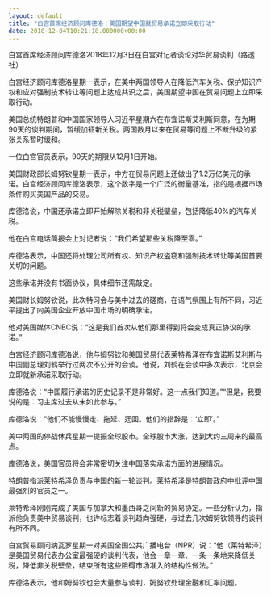 ```yaml
---
layout: default
title: "白宫首席经济顾问库德洛：美国期望中国就贸易承诺立即采取行动"
date: 2018-12-04T10:21:18.000000+00:00
---
```


白宫首席经济顾问库德洛2018年12月3日在白宫对记者谈论对华贸易谈判（路透社）

白宫经济顾问库德洛星期一表示，在美中两国领导人在降低汽车关税、保护知识产权和应对强制技术转让等问题上达成共识之后，美国期望中国在贸易问题上立即采取行动。

美国总统特朗普和中国国家领导人习近平星期六在布宜诺斯艾利斯同意，在为期90天的谈判期间，暂缓加征新关税。两国数月以来在贸易等问题上不断升级的紧张关系暂时缓和。

一位白宫官员表示，90天的期限从12月1日开始。

美国财政部长姆努钦星期一表示，中方在贸易问题上还做出了1.2万亿美元的承诺。白宫经济顾问库德洛表示，这个数字是一个广泛的衡量基准，指的是根据市场条件购买美国产品的交易。

库德洛说，中国还承诺立即开始解除关税和非关税壁垒，包括降低40%的汽车关税。

他在白宫电话简报会上对记者说：“我们希望那些关税降至零。”

库德洛表示，中国还将处理公司所有权、知识产权盗窃和强制技术转让等美国首要关切的问题。

这些承诺并没有书面协议，具体细节还需敲定。

美国财长姆努钦说，此次特习会与美中过去的磋商，在语气氛围上有所不同，习近平提出了向美国企业开放中国市场的明确承诺。

他对美国媒体CNBC说：“这是我们首次从他们那里得到将会变成真正协议的承诺。”

白宫经济顾问库德洛说，他与姆努钦和美国贸易代表莱特希泽在布宜诺斯艾利斯与中国副总理刘鹤举行过两次不公开的会谈。他说，刘鹤在会谈中多次表示，北京会立即就新承诺采取行动。

库德洛说：“中国履行承诺的历史记录不是非常好。这一点我们知道。”“但是，我要说的是：习主席过去从未如此参与。”

库德洛说：“他们不能慢慢走、拖延、迂回。他们的措辞是：‘立即’。”

美中两国的停战休兵星期一提振全球股市。全球股市大涨，达到大约三周来的最高点。

库德洛说，美国官员将会非常密切关注中国落实承诺方面的进展情况。

特朗普指派莱特希泽负责与中国的新一轮谈判。莱特希泽是特朗普政府中批评中国最强烈的官员之一。

莱特希泽刚刚完成了美国与加拿大和墨西哥之间新的贸易协定。一些分析认为，指派他负责美中贸易谈判，也许标志着谈判趋向强硬，与过去几次姆努钦领导的谈判有所不同。

白宫贸易顾问纳瓦罗星期一对美国全国公共广播电台（NPR）说：“他（莱特希泽）是美国贸易代表办公室最强硬的谈判代表，他会一章一章、一条一条地来降低关税，降低非关税壁垒，结束所有这些阻碍市场准入的结构性做法。”

库德洛表示，他和姆努钦也会大量参与谈判，姆努钦处理金融和汇率问题。

